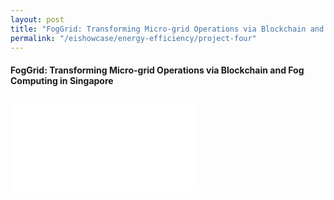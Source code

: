 ```yaml
---
layout: post
title: "FogGrid: Transforming Micro-grid Operations via Blockchain and Fog Computing in Singapore"
permalink: "/eishowcase/energy-efficiency/project-four"
---
```

#### FogGrid: Transforming Micro-grid Operations via Blockchain and Fog Computing in Singapore

<div class="showcase-embed-container">
	<embed type="application/pdf" src="/files/showcase/energy_efficiency_04.pdf#view=FitH">
</div>
